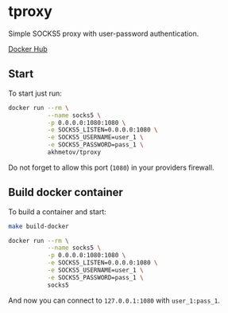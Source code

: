 # tproxy

Simple SOCKS5 proxy with user-password authentication.

[Docker Hub](https://hub.docker.com/r/akhmetov/tproxy/)

## Start

To start just run:

```sh
docker run --rm \
           --name socks5 \
           -p 0.0.0.0:1080:1080 \
           -e SOCKS5_LISTEN=0.0.0.0:1080 \
           -e SOCKS5_USERNAME=user_1 \
           -e SOCKS5_PASSWORD=pass_1 \
           akhmetov/tproxy
```

Do not forget to allow this port (`1080`) in your providers firewall.

## Build docker container

To build a container and start:

```sh
make build-docker

docker run --rm \
           --name socks5 \
           -p 0.0.0.0:1080:1080 \
           -e SOCKS5_LISTEN=0.0.0.0:1080 \
           -e SOCKS5_USERNAME=user_1 \
           -e SOCKS5_PASSWORD=pass_1 \
           socks5
```

And now you can connect to `127.0.0.1:1080` with `user_1:pass_1`.
